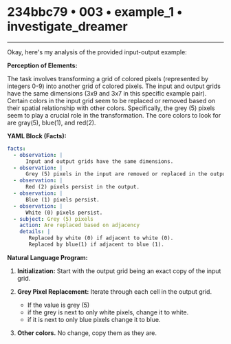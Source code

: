# 234bbc79 • 003 • example_1 • investigate_dreamer

---
Okay, here's my analysis of the provided input-output example:

**Perception of Elements:**

The task involves transforming a grid of colored pixels (represented by integers 0-9) into another grid of colored pixels. The input and output grids have the same dimensions (3x9 and 3x7 in this specific example pair). Certain colors in the input grid seem to be replaced or removed based on their spatial relationship with other colors. Specifically, the grey (5) pixels seem to play a crucial role in the transformation. The core colors to look for are gray(5), blue(1), and red(2).

**YAML Block (Facts):**



```yaml
facts:
  - observation: |
      Input and output grids have the same dimensions.
  - observation: |
      Grey (5) pixels in the input are removed or replaced in the output.
  - observation: |
      Red (2) pixels persist in the output.
  - observation: |
      Blue (1) pixels persist.
  - observation: |
      White (0) pixels persist.
  - subject: Grey (5) pixels
    action: Are replaced based on adjacency
    details: |
       Replaced by white (0) if adjacent to white (0).
       Replaced by blue(1) if adjacent to blue (1).
```



**Natural Language Program:**

1.  **Initialization:** Start with the output grid being an exact copy of the input grid.
2.  **Grey Pixel Replacement:** Iterate through each cell in the output grid.
    *   If the value is grey (5)
    *   if the grey is next to only white pixels, change it to white.
    *   if it is next to only blue pixels change it to blue.

3.  **Other colors.** No change, copy them as they are.

